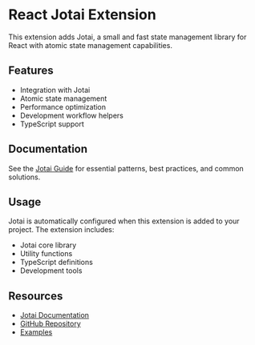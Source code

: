 # React Jotai Extension

This extension adds Jotai, a small and fast state management library for React with atomic state management capabilities.

## Features

- Integration with Jotai
- Atomic state management
- Performance optimization
- Development workflow helpers
- TypeScript support

## Documentation

See the [Jotai Guide](./docs/JOTAI_GUIDE.md) for essential patterns, best practices, and common solutions.

## Usage

Jotai is automatically configured when this extension is added to your project. The extension includes:

- Jotai core library
- Utility functions
- TypeScript definitions
- Development tools

## Resources

- [Jotai Documentation](https://jotai.org/)
- [GitHub Repository](https://github.com/pmndrs/jotai)
- [Examples](https://jotai.org/docs/introduction) 